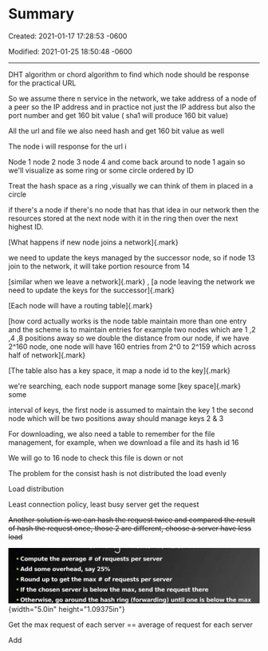 # Summary

Created: 2021-01-17 17:28:53 -0600

Modified: 2021-01-25 18:50:48 -0600

---

DHT algorithm or chord algorithm to find which node should be response for the practical URL



So we assume there n service in the network, we take address of a node of a peer so the IP address and in practice not just the IP address but also the port number and get 160 bit value ( sha1 will produce 160 bit value)





All the url and file we also need hash and get 160 bit value as well



The node i will response for the url i



Node 1 node 2 node 3 node 4 and come back around to node 1 again so we'll visualize as some ring or some circle ordered by ID



Treat the hash space as a ring ,visually we can think of them in placed in a circle



if there's a node if there's no node that has that idea in our network then the resources stored at the next node with it in the ring then over the next highest ID.



[What happens if new node joins a network]{.mark}



we need to update the keys managed by the successor node, so if node 13 join to the network, it will take portion resource from 14



[similar when we leave a network]{.mark} , [a node leaving the network we need to update the keys for the successor]{.mark}



[Each node will have a routing table]{.mark}



[how cord actually works is the node table maintain more than one entry and the scheme is to maintain entries for example two nodes which are 1 ,2 ,4 ,8 positions away so we double the distance from our node, if we have 2^160 node, one node will have 160 entries from 2^0 to 2^159 which across half of network]{.mark}



[The table also has a key space, it map a node id to the key]{.mark}



we're searching, each node support manage some [key space]{.mark} some

interval of keys, the first node is assumed to maintain the key 1 the second node which will be two positions away should manage keys 2 & 3



For downloading, we also need a table to remember for the file management, for example, when we download a file and its hash id 16

We will go to 16 node to check this file is down or not







The problem for the consist hash is not distributed the load evenly

Load distribution



Least connection policy, least busy server get the request



~~Another solution is we can hash the request twice and compared the result of hash the request once, those 2 are different, choose a server have less load~~





![• Compute the average # of requests per server • Add some overhead, say 25% • Round up to get the max # of requests per server • If the chosen server is below the max, send the request there • Otherwise, go around the hash ring (forwarding) until one is below the max ](../../../media/Web-crawler-^MP2p-Consistent-Hash-Basic-Summary-image1.png){width="5.0in" height="1.09375in"}



Get the max request of each server == average of request for each server

Add

















